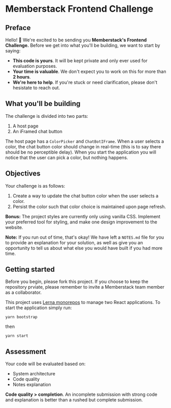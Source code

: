 # Memberstack Frontend Challenge

## Preface
Hello! 👋 We're excited to be sending you **Memberstack's Frontend Challenge.** Before we get into what you'll be building, we want to start by saying:

- **This code is yours**. It will be kept private and only ever used for evaluation purposes.
- **Your time is valuable**. We don't expect you to work on this for more than **2 hours**.
- **We're here to help**. If you're stuck or need clarification, please don't hesistate to reach out.

## What you'll be building
The challenge is divided into two parts:
1) A host page
2) An iFramed chat button

The host page has a `ColorPicker` and `ChatBotIFrame`. When a user selects a color, the chat button color should change in real-time (this is to say there should be no perceptible delay). When you start the application you will notice that the user can pick a color, but nothing happens.

## Objectives
Your challenge is as follows:
1) Create a way to update the chat button color when the user selects a color.
2) Persist the color such that color choice is maintained upon page refresh.

**Bonus:** The project styles are currently only using vanilla CSS. Implement your preferred tool for styling, and make one design improvement to the website.

**Note:** If you run out of time, that's okay! We have left a `NOTES.md` file for you to provide an explanation for your solution, as well as give you an opportunity to tell us about what else you would have built if you had more time.

## Getting started
Before you begin, please fork this project. If you choose to keep the repository prviate, please remember to invite a Memberstack team member as a collaborator.

This project uses [Lerna monorepos](https://github.com/lerna/lerna) to manage two React applications. To start the application simply run:

```
yarn bootstrap
```

then

```
yarn start
```

## Assessment
Your code will be evaluated based on:
- System architecture
- Code quality
- Notes explanation

**Code quality > completion**. An incomplete submission with strong code and explanation is better than a rushed but complete submission.
